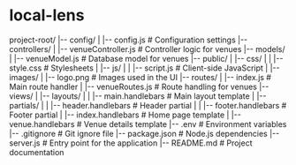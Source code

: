 # local-lens
project-root/
|-- config/
|   |-- config.js              # Configuration settings
|-- controllers/
|   |-- venueController.js     # Controller logic for venues
|-- models/
|   |-- venueModel.js          # Database model for venues
|-- public/
|   |-- css/
|   |   |-- style.css          # Stylesheets
|   |-- js/
|   |   |-- script.js          # Client-side JavaScript
|   |-- images/
|       |-- logo.png           # Images used in the UI
|-- routes/
|   |-- index.js               # Main route handler
|   |-- venueRoutes.js         # Route handling for venues
|-- views/
|   |-- layouts/
|   |   |-- main.handlebars    # Main layout template
|   |-- partials/
|   |   |-- header.handlebars  # Header partial
|   |   |-- footer.handlebars  # Footer partial
|   |-- index.handlebars       # Home page template
|   |-- venue.handlebars       # Venue details template
|-- .env                       # Environment variables
|-- .gitignore                 # Git ignore file
|-- package.json               # Node.js dependencies
|-- server.js                  # Entry point for the application
|-- README.md                  # Project documentation
